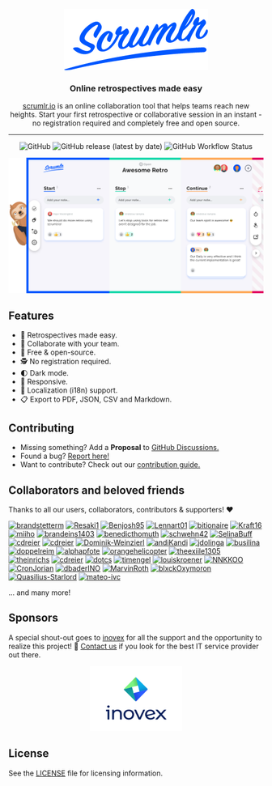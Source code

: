 <p align="center">
  <a href="https://scrumlr.io">
    <img src="scrumlr.png" alt="scrumlr.io" />
  </a>
</p>

<h3 align="center">Online retrospectives made easy</h3>
<p align="center"><a href="https://scrumlr.io">scrumlr.io</a> is an online collaboration tool that helps teams reach new heights. Start your first retrospective or collaborative session in an instant - no registration required and completely free and open source. </p>

---

<p align="center">
  <img alt="GitHub" src="https://img.shields.io/github/license/inovex/scrumlr.io?style=for-the-badge">
  <img alt="GitHub release (latest by date)" src="https://img.shields.io/github/v/release/inovex/scrumlr.io?style=for-the-badge">
  <img alt="GitHub Workflow Status" src="https://img.shields.io/github/actions/workflow/status/inovex/scrumlr.io/continuous-integration.yml?style=for-the-badge">
</p>

<p align="center">
  <a href="https://scrumlr.io">
    <img src="board.png" alt="scrumlr.io" />
  </a>
</p>

## Features

- 🔁 Retrospectives made easy.
- 🤝 Collaborate with your team.
- 💯 Free & open-source.
- 🕵️ No registration required.
- 🌓 Dark mode.
- 📱 Responsive.
- 👅 Localization (i18n) support.
- 📋 Export to PDF, JSON, CSV and Markdown.

## Contributing

- Missing something? Add a **Proposal** to [GitHub Discussions.](https://github.com/inovex/scrumlr.io/discussions/new?category=proposals)
- Found a bug? [Report here!](https://github.com/inovex/scrumlr.io/issues)
- Want to contribute? Check out our [contribution guide.](https://github.com/inovex/scrumlr.io/blob/main/CONTRIBUTING.md)

## Collaborators and beloved friends

Thanks to all our users, collaborators, contributors & supporters! ❤️

[<img src="https://avatars.githubusercontent.com/u/36969812?s=48&amp;v=4" width="48" height="48" alt="brandstetterm">](https://github.com/brandstetterm)
[<img src="https://avatars.githubusercontent.com/u/35272402?s=48&amp;v=4" width="48" height="48" alt="Resaki1">](https://github.com/Resaki1)
[<img src="https://avatars.githubusercontent.com/u/49522775?s=48&amp;v=4" width="48" height="48" alt="Benjosh95">](https://github.com/Benjosh95)
[<img src="https://avatars.githubusercontent.com/u/79283124?v=4&amp;v=4" width="48" height="48" alt="Lennart01">](https://github.com/lennart01)
[<img src="https://avatars.githubusercontent.com/u/1539948?s=48&amp;v=4" width="48" height="48" alt="bitionaire">](https://github.com/bitionaire)
[<img src="https://avatars.githubusercontent.com/u/105675885?s=48&amp;v=4" width="48" height="48" alt="Kraft16">](https://github.com/Kraft16)
[<img src="https://avatars.githubusercontent.com/u/5772868?s=48&amp;v=4" width="48" height="48" alt="miiho">](https://github.com/miiho)
[<img src="https://avatars.githubusercontent.com/u/70689411?s=48&amp;v=4" width="48" height="48" alt="brandeins1403">](https://github.com/brandeins1403)
[<img src="https://avatars.githubusercontent.com/u/56362368?s=48&v=4" width="48" height="48" alt="benedicthomuth">](https://github.com/benedicthomuth)
[<img src="https://avatars.githubusercontent.com/u/7889564?s=48&amp;v=4" width="48" height="48" alt="schwehn42">](https://github.com/schwehn42)
[<img src="https://avatars.githubusercontent.com/u/116653219?s=48&amp;v=4" width="48" height="48" alt="SelinaBuff">](https://github.com/SelinaBuff)
[<img src="https://avatars.githubusercontent.com/u/741171?s=36&amp;v=4" width="48" height="48" alt="cdreier">](https://github.com/wlbr)
[<img src="https://avatars.githubusercontent.com/u/5778920?s=36&amp;v=4" width="48" height="48" alt="cdreier">](https://github.com/bontscho)
[<img src="https://avatars.githubusercontent.com/u/60005702?s=36&amp;v=4" width="48" height="48" alt="Dominik-Weinzierl">](https://github.com/Dominik-Weinzierl)
[<img src="https://avatars.githubusercontent.com/u/86951527?s=36&amp;v=4" width="48" height="48" alt="andiKandi">](https://github.com/andiKandi)
[<img src="https://avatars.githubusercontent.com/u/97038583?s=36&amp;v=4" width="48" height="48" alt="jdolinga">](https://github.com/jdolinga)
[<img src="https://avatars.githubusercontent.com/u/5882421?s=36&amp;v=4" width="48" height="48" alt="busilina">](https://github.com/busilina)
[<img src="https://avatars.githubusercontent.com/u/400103?s=36&amp;v=4" width="48" height="48" alt="doppelreim">](https://github.com/doppelreim)
[<img src="https://avatars.githubusercontent.com/u/28045496?s=36&amp;v=4" width="48" height="48" alt="alphapfote">](https://github.com/alphapfote)
[<img src="https://avatars.githubusercontent.com/u/23505569?s=36&amp;v=4" width="48" height="48" alt="orangehelicopter">](https://github.com/orangehelicopter)
[<img src="https://avatars.githubusercontent.com/u/24627030?s=36&amp;v=4" width="48" height="48" alt="theexiile1305">](https://github.com/theexiile1305)
[<img src="https://avatars.githubusercontent.com/u/8872752?s=36&amp;v=4" width="48" height="48" alt="theinrichs">](https://github.com/theinrichs)
[<img src="https://avatars.githubusercontent.com/u/731608?s=36&amp;v=4" width="48" height="48" alt="cdreier">](https://github.com/cdreier)
[<img src="https://avatars.githubusercontent.com/u/3976183?s=36&v=4" width="48" height="48" alt="dotcs">](https://github.com/dotcs)
[<img src="https://avatars.githubusercontent.com/u/32651718?s=36&amp;v=4" width="48" height="48" alt="timengel">](https://github.com/timengel)
[<img src="https://avatars.githubusercontent.com/u/68269653?s=36&amp;v=4" width="48" height="48" alt="louiskroener">](https://github.com/louiskroener)
[<img src="https://avatars.githubusercontent.com/u/58441634?s=3648&amp;v=4" width="48" height="48" alt="NNKKOO">](https://github.com/NNKKOO)
[<img src="https://avatars.githubusercontent.com/u/44020029?s=48&amp;v=4" width="48" height="48" alt="CronJorian">](https://github.com/CronJorian)
[<img src="https://avatars.githubusercontent.com/u/88541778?s=48&amp;v=4" width="48" height="48" alt="dbaderINO">](https://github.com/dbaderINO)
[<img src="https://avatars.githubusercontent.com/u/39419411?v=4" width="48" height="48" alt="MarvinRoth">](https://github.com/MarvinRoth)
[<img src="https://avatars.githubusercontent.com/u/71148001?v=4" width="48" height="48" alt="blxckOxymoron">](https://github.com/blxckOxymoron)
[<img src="https://avatars.githubusercontent.com/u/54246641?v=4" width="48" height="48" alt="Quasilius-Starlord">](https://github.com/Quasilius-Starlord)
[<img src="https://avatars.githubusercontent.com/u/52677920?v=4" width="48" height="48" alt="mateo-ivc">](https://github.com/mateo-ivc)

... and many more!

## Sponsors

A special shout-out goes to [inovex](https://inovex.de) for all the support and the opportunity to realize this project! 🙌
[Contact us](https://www.inovex.de/de/kontakt/) if you look for the best IT service provider out there.

<p align="center" style="margin: 0">
  <a href="https://inovex.de/en/" align="center">
    <img src="inovex.svg" height="128" alt="inovex">
  </a>
</p>

## License

See the [LICENSE](./LICENSE) file for licensing information.

